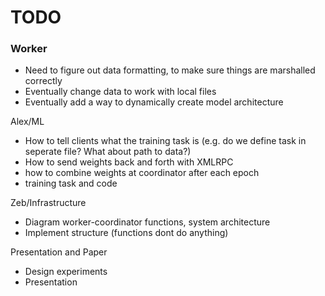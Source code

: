 # TODO

### Worker
- Need to figure out data formatting, to make sure things are marshalled correctly
- Eventually change data to work with local files
- Eventually add a way to dynamically create model architecture

Alex/ML 
- How to tell clients what the training task is (e.g. do we define task in seperate file? What about path to data?)
- How to send weights back and forth with XMLRPC 
- how to combine weights at coordinator after each epoch
- training task and code 

Zeb/Infrastructure 
- Diagram worker-coordinator functions, system architecture 
- Implement structure (functions dont do anything)

Presentation and Paper
- Design experiments 
- Presentation 